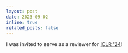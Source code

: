 ```yaml
---
layout: post
date: 2023-09-02
inline: true
related_posts: false
---
```


I was invited to serve as a reviewer for [ICLR '24](https://iclr.cc/)!
